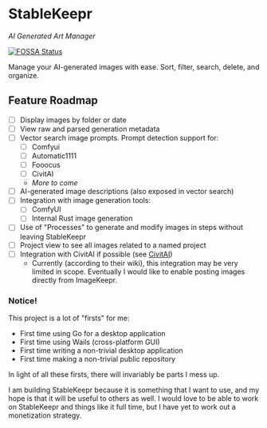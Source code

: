 # StableKeepr

_AI Generated Art Manager_

[![FOSSA Status](https://app.fossa.com/api/projects/git%2Bgithub.com%2Ffifth-interactive%2FStableKeepr.svg?type=shield)](https://app.fossa.com/projects/git%2Bgithub.com%2Ffifth-interactive%2FStableKeepr?ref=badge_shield)

Manage your AI-generated images with ease. Sort, filter, search, delete, and organize.

## Feature Roadmap

- [ ] Display images by folder or date
- [ ] View raw and parsed generation metadata
- [ ] Vector search image prompts. Prompt detection support for:
    - [ ] Comfyui
    - [ ] Automatic1111
    - [ ] Fooocus
    - [ ] CivitAI
    - _More to come_
- [ ] AI-generated image descriptions (also exposed in vector search)
- [ ] Integration with image generation tools:
    - [ ] ComfyUI
    - [ ] Internal Rust image generation
- [ ] Use of "Processes" to generate and modify images in steps without leaving StableKeepr
- [ ] Project view to see all images related to a named project
- [ ] Integration with CivitAI if possible (see [CivitAI](https://github.com/civitai/civitai))
    - Currently (according to their wiki), this integration may be very limited in scope. Eventually I would like to enable posting images directly from ImageKeepr.

### Notice!

This project is a lot of "firsts" for me:
* First time using Go for a desktop application
* First time using Wails (cross-platform GUI)
* First time writing a non-trivial desktop application
* First time making a non-trivial public repository

In light of all these firsts, there will invariably be parts I mess up.

I am building StableKeepr because it is something that I want to use,
and my hope is that it will be useful to others as well.
I would love to be able to work on StableKeepr and things like it full time,
but I have yet to work out a monetization strategy.

